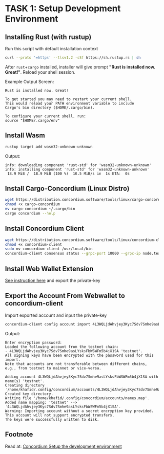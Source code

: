 # TASK 1: Setup Development Environment

## Installing Rust (with rustup)
Run this script with default installation context
```bash
curl --proto '=https' --tlsv1.2 -sSf https://sh.rustup.rs | sh
```
After `rust`+`cargo` installed, installer will give prompt **"Rust is installed now. Great!"**.
Reload your shell session.

Example Output Screen:
```
Rust is installed now. Great!

To get started you may need to restart your current shell.
This would reload your PATH environment variable to include
Cargo's bin directory ($HOME/.cargo/bin).

To configure your current shell, run:
source "$HOME/.cargo/env"
```

## Install Wasm
```bash
rustup target add wasm32-unknown-unknown
```
Output:
```
info: downloading component 'rust-std' for 'wasm32-unknown-unknown'
info: installing component 'rust-std' for 'wasm32-unknown-unknown'
 18.9 MiB /  18.9 MiB (100 %)  10.5 MiB/s in  1s ETA:  0s
```

## Install Cargo-Concordium (Linux Distro)
```bash
wget https://distribution.concordium.software/tools/linux/cargo-concordium_2.7.0 -O cargo-concordium
chmod +x cargo-concordium
mv cargo-concordium ~/.cargo/bin
cargo concordium --help
```

## Install Concordium Client
```bash
wget https://distribution.concordium.software/tools/linux/concordium-client_5.0.2-0 -O concordium-client
chmod +x concordium-client
sudo mv concordium-client /usr/local/bin
concordium-client consensus status --grpc-port 10000 --grpc-ip node.testnet.concordium.com
```
## Install Web Wallet Extension
[See instruction here](https://developer.concordium.software/en/mainnet/net/browser-wallet/setup-browser-wallet.html) and export the private-key
## Export the Account From Webwallet to concordium-client
Import exported account and input the private-key
```bash
concordium-client config account import 4L3WQLjdAhvjey3Kyc7Sdv7Smhe9asLYsksFbWSWFm5b4jX1SA.export --name testnet```
```
Output: 
```
Enter encryption password: 
Loaded the following account from the testnet chain:
- 4L3WQLjdAhvjey3Kyc7Sdv7Smhe9asLYsksFbWSWFm5b4jX1SA 'testnet'.
All signing keys have been encrypted with the password used for this import.
Note that accounts are not transferable between different chains, e.g., from testnet to mainnet or vice-versa.

Adding account 4L3WQLjdAhvjey3Kyc7Sdv7Smhe9asLYsksFbWSWFm5b4jX1SA with name(s) 'testnet'.
Creating directory '/home/khafid/.config/concordium/accounts/4L3WQLjdAhvjey3Kyc7Sdv7Smhe9asLYsksFbWSWFm5b4jX1SA'.
Created key directory.
Writing file '/home/khafid/.config/concordium/accounts/names.map'.
Added name mapping: 'testnet' --> '4L3WQLjdAhvjey3Kyc7Sdv7Smhe9asLYsksFbWSWFm5b4jX1SA'.
Warning: Importing account without a secret encryption key provided. This account will not support encrypted transfers.
The keys were successfully written to disk.

```

## Footnote
Read at: [Concordium Setup the development environment
](http://developer.concordium.software/en/mainnet/smart-contracts/tutorials/setup-env.html)